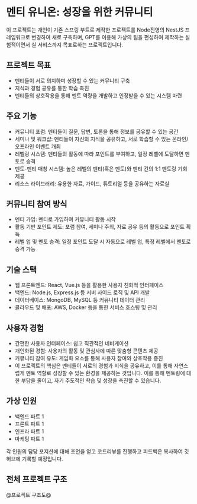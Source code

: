 # 멘티 유니온: 성장을 위한 커뮤니티

이 프로젝트는 개인이 기존 스프링 부트로 제작한 프로젝트를 Node진영의 NestJS 프레임워크로 변경하여 새로 구축하며, GPT를 이용해 가상의 팀을 편성하여 제작하는 실험적이면서 실 서비스까지 목표로하는 프로젝트입니다.

## 프로젝트 목표

- 멘티들이 서로 의지하며 성장할 수 있는 커뮤니티 구축
- 지식과 경험 공유를 통한 학습 촉진
- 멘티들의 상호작용을 통해 멘토 역량을 개발하고 인정받을 수 있는 시스템 마련

## 주요 기능

- 커뮤니티 포럼: 멘티들이 질문, 답변, 토론을 통해 정보를 공유할 수 있는 공간
- 세미나 및 워크샵: 멘티들이 자신의 지식을 공유하고, 서로 학습할 수 있는 온라인/오프라인 이벤트 개최
- 레벨링 시스템: 멘티들의 활동에 따라 포인트를 부여하고, 일정 레벨에 도달하면 멘토로 승격
- 멘토-멘티 매칭 시스템: 높은 레벨의 멘티(혹은 멘토)와 멘티 간의 1:1 멘토링 기회 제공
- 리소스 라이브러리: 유용한 자료, 가이드, 튜토리얼 등을 공유하는 자료실

## 커뮤니티 참여 방식

- 멘티 가입: 멘티로 가입하여 커뮤니티 활동 시작
- 활동 기반 포인트 제도: 포럼 참여, 세미나 주최, 자료 공유 등의 활동으로 포인트 획득
- 레벨 업 및 멘토 승격: 일정 포인트 도달 시 자동으로 레벨 업, 특정 레벨에서 멘토로 승격 가능

## 기술 스택

- 웹 프론트엔드: React, Vue.js 등을 활용한 사용자 친화적 인터페이스
- 백엔드: Node.js, Express.js 등 서버 사이드 로직 및 API 개발
- 데이터베이스: MongoDB, MySQL 등 커뮤니티 데이터 관리
- 클라우드 및 배포: AWS, Docker 등을 통한 서비스 호스팅 및 관리

## 사용자 경험

- 간편한 사용자 인터페이스: 쉽고 직관적인 네비게이션
- 개인화된 경험: 사용자의 활동 및 관심사에 따른 맞춤형 콘텐츠 제공
- 커뮤니티 참여 유도: 게임화 요소를 통해 사용자 참여와 상호작용 증진
- 이 프로젝트의 핵심은 멘티들이 서로의 경험과 지식을 공유하고, 이를 통해 자연스럽게 멘토 역할로 성장할 수 있는 환경을 제공하는 것입니다. 이를 통해 멘토링에 대한 부담을 줄이고, 자기 주도적인 학습 및 성장을 촉진할 수 있습니다.

## 가상 인원

- 백엔드 파트 1
- 프론트 파트 1
- 인프라 파트 1
- 마케팅 파트 1

각 인원의 담당 포지션에 대해 조언을 얻고 코드리뷰를 진행하고 피드백은 복사하여 깃허브에 기록할 예정입니다.

## 전체 프로젝트 구조

@프로젝트 구조도@
